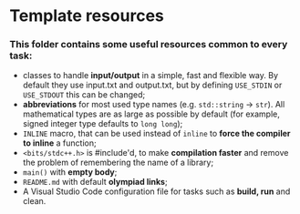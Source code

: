 # Template resources
### This folder contains some useful resources common to every task:
- classes to handle **input/output** in a simple, fast and flexible way. By default they use input.txt and output.txt, but by defining ``USE_STDIN`` or ``USE_STDOUT`` this can be changed;
- **abbreviations** for most used type names (e.g. ``std::string`` -> ``str``). All mathematical types are as large as possible by default (for example, signed integer type defaults to ``long long``);
- ``INLINE`` macro, that can be used instead of ``inline`` to **force the compiler to inline** a function;
- ``<bits/stdc++.h>`` is #include'd, to make **compilation faster** and remove the problem of remembering the name of a library;
- ``main()`` with **empty body**;
- ``README.md`` with default **olympiad links**;
- A Visual Studio Code configuration file for tasks such as **build, run** and clean.
<!--# [ ()](https://training.olinfo.it/#/task//statement)